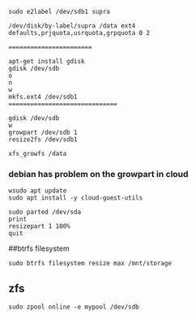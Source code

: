 
```
sudo e2label /dev/sdb1 supra

/dev/disk/by-label/supra /data ext4  defaults,prjquota,usrquota,grpquota 0 2
```
```
=======================

apt-get install gdisk
gdisk /dev/sdb
o
n
w
mkfs.ext4 /dev/sdb1
==============================
```

```
gdisk /dev/sdb
w
growpart /dev/sdb 1
resize2fs /dev/sdb1

xfs_growfs /data
```

### debian has problem on the growpart in cloud
```
wsudo apt update
sudo apt install -y cloud-guest-utils

sudo parted /dev/sda
print
resizepart 1 100%
quit
```


##btrfs filesystem
```
sudo btrfs filesystem resize max /mnt/storage
```
## zfs
```
sudo zpool online -e mypool /dev/sdb
```

